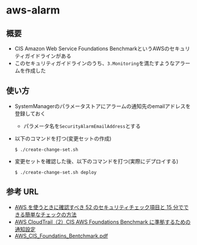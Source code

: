 # aws-alarm

## 概要

- CIS Amazon Web Service Foundations BenchmarkというAWSのセキュリティガイドラインがある
- このセキュリティガイドラインのうち、`3.Monitoring`を満たすようなアラームを作成した

## 使い方

- SystemManagerのパラメータストアにアラームの通知先のemailアドレスを登録しておく
  - パラメータ名を`SecurityAlarmEmailAddress`とする
- 以下のコマンドを打つ(変更セットの作成)
    
    `$ ./create-change-set.sh`

- 変更セットを確認した後、以下のコマンドを打つ(実際にデプロイする)
  
    `$ ./create-change-set.sh deploy`

## 参考 URL

- [AWS を使うときに確認すべき 52 のセキュリティチェック項目と 15 分でできる簡単なチェックの方法](https://dev.classmethod.jp/articles/aws-security-check/)
- [AWS CloudTrail（2）CIS AWS Foundations Benchmark に準拠するための通知設定](http://tech.blog.surbiton.jp/aws-cloudtrail-3-cloudwatch-alarm-sns-notification/)
- [AWS_CIS_Foundatins_Bentchmark.pdf](https://d0.awsstatic.com/whitepapers/compliance/AWS_CIS_Foundations_Benchmark.pdf)
